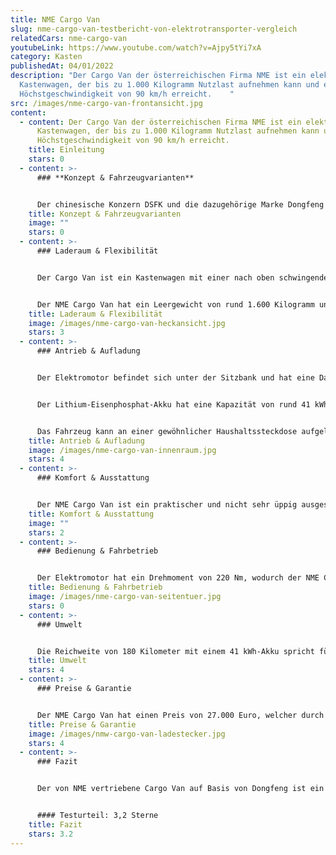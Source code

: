 ```yaml
---
title: NME Cargo Van
slug: nme-cargo-van-testbericht-von-elektrotransporter-vergleich
relatedCars: nme-cargo-van
youtubeLink: https://www.youtube.com/watch?v=Ajpy5tYi7xA
category: Kasten
publishedAt: 04/01/2022
description: "Der Cargo Van der österreichischen Firma NME ist ein elektrischer
  Kastenwagen, der bis zu 1.000 Kilogramm Nutzlast aufnehmen kann und eine
  Höchstgeschwindigkeit von 90 km/h erreicht.    "
src: /images/nme-cargo-van-frontansicht.jpg
content:
  - content: Der Cargo Van der österreichischen Firma NME ist ein elektrischer
      Kastenwagen, der bis zu 1.000 Kilogramm Nutzlast aufnehmen kann und eine
      Höchstgeschwindigkeit von 90 km/h erreicht.
    title: Einleitung
    stars: 0
  - content: >-
      ### **Konzept & Fahrzeugvarianten**


      Der chinesische Konzern DSFK und die dazugehörige Marke Dongfeng bieten in Deutschland über einzelne Händler PKWs und Nutzfahrzeuge an. Neben Verbrenner-Fahrzeugen sind vermehrt auch Elektrofahrzeuge im Angebot. Die österreichische Firma “New Mobility Enterprise” (kurz: NME) vertreibt mit dem NME Cargo Van einen Kastenwagen von Dongfeng, welcher mit großem Platzangebot und niedrigem Preis punkten will. Eine große Auswahl gibt es nicht: Den NME Cargo Van gibt es nur als 4,50 Meter langen, zweisitzigen Kastenwagen mit einem 41 kWh-Akku.
    title: Konzept & Fahrzeugvarianten
    image: ""
    stars: 0
  - content: >-
      ### Laderaum & Flexibilität


      Der Cargo Van ist ein Kastenwagen mit einer nach oben schwingenden Heckklappe sowie zwei seitlichen Schiebetüren. Der Laderaum hat eine Länge von 2,53 Meter, eine Breite von 1,48 Meter und ist 1,35 Meter hoch, wodurch ein Ladevolumen von rund 4,8m³ zur Verfügung steht. Eine Deckenleuchte sorgt für das nötige Licht bei dunkleren Bedingungen, ansonsten ist der Laderaum karg und funktional ausgestattet. Der Boden sowie die Radkästen können gegen Aufpreis mit einer Verkleidung versehen werden.


      Der NME Cargo Van hat ein Leergewicht von rund 1.600 Kilogramm und darf zusätzlich maximal 1.000 Kilogramm zuladen. Optional ist eine Anhängerkupplung erhältlich, allerdings gibt es derzeit keine Angaben über die mögliche Anhängelast.
    title: Laderaum & Flexibilität
    image: /images/nme-cargo-van-heckansicht.jpg
    stars: 3
  - content: >-
      ### Antrieb & Aufladung


      Der Elektromotor befindet sich unter der Sitzbank und hat eine Dauerleistung von 30 kW. Per Sportmodus kann eine Leistung von 50 kW für 30 Minuten aktiviert werden, für 30 Sekunden sogar die Spitzenleistung von 60 kW. Dadurch verringert sich natürlich auch die Reichweite.


      Der Lithium-Eisenphosphat-Akku hat eine Kapazität von rund 41 kWh, wodurch der Cargo Van laut Hersteller eine realistische Reichweite von 180 Kilometer erreichen soll. Wie sehr sich eine volle Beladung auf die Reichweite auswirkt, ist leider nicht bekannt.


      Das Fahrzeug kann an einer gewöhnlicher Haushaltssteckdose aufgeladen werden. Allerdings beträgt die Ladeleistung hier nur 3,3 kW, was zu einer Ladezeit von rund 13 Stunden 0 auf 100% führt. Gegen Aufpreis ist auch ein Schnellladekabel-Adapter verfügbar. Dadurch kann per Gleichstrom eine Ladeleistung von 35 kW und somit theoretisch eine Ladezeit von etwa 70 Minuten erreicht werden.
    title: Antrieb & Aufladung
    image: /images/nme-cargo-van-innenraum.jpg
    stars: 4
  - content: >-
      ### Komfort & Ausstattung


      Der NME Cargo Van ist ein praktischer und nicht sehr üppig ausgestatteter Kastenwagen. Allerdings wird er trotzdem serienmäßig mit einer manuellen Klimaanlage, einer Zentralverriegelung mit Fernbedienung sowie elektrischen Fensterhebern ausgeliefert. Optional gibt es zudem eine Multimedia-Einheit mit Freisprechanlage und Rückfahrkamera, einen Satz Winterreifen sowie ein Typ 2-Ladekabel.
    title: Komfort & Ausstattung
    image: ""
    stars: 2
  - content: >-
      ### Bedienung & Fahrbetrieb


      Der Elektromotor hat ein Drehmoment von 220 Nm, wodurch der NME Cargo Van recht flott unterwegs ist. Die Höchstgeschwindigkeit liegt bei 90 km/h, was die Autobahn-Tauglichkeit eher verringert. Da das Fahrzeug aber wohl zum Großteil im urbanen Lieferdienst eingesetzt werden dürfte, fällt dies nicht zu sehr ins Gewicht. Ein Flottenmanagement-System wird nicht angeboten.
    title: Bedienung & Fahrbetrieb
    image: /images/nme-cargo-van-seitentuer.jpg
    stars: 0
  - content: >-
      ### Umwelt


      Die Reichweite von 180 Kilometer mit einem 41 kWh-Akku spricht für einen Energieverbrauch von ungefähr 23 kWh pro 100 Kilometer, für einen Elektrotransporter dieser Größe vollkommen im Rahmen. Die Kosten pro 100 Kilometer betragen so ungefähr 6,90 Euro bei einem Strompreis von 30 Cent pro kWh. Ein Solarmodul ist derzeit allerdings nichts erhältlich.
    title: Umwelt
    stars: 4
  - content: >-
      ### Preise & Garantie


      Der NME Cargo Van hat einen Preis von 27.000 Euro, welcher durch Förderungen natürlich noch gesenkt werden kann. Auf den Akku gibt NME 5 Jahre Garantie, solange die Restkapazität über 70% liegt. Bei hoher Beanspruchung kann diese also deutlich eher verfallen. Das Fahrzeug an sich hat 2 Jahre oder 60.000 Kilometer Garantie.
    title: Preise & Garantie
    image: /images/nmw-cargo-van-ladestecker.jpg
    stars: 4
  - content: >-
      ### Fazit


      Der von NME vertriebene Cargo Van auf Basis von Dongfeng ist ein sehr geräumiger und funktionaler Kastenwagen, der besonders in der Lieferbranche dank seines Preises so manchen Interessenten finden dürfte. Luxus oder extrem hohe Qualität ist nicht zu erwarten, dafür aber ein praktischer Lastesel.


      #### Testurteil: 3,2 Sterne
    title: Fazit
    stars: 3.2
---
```

